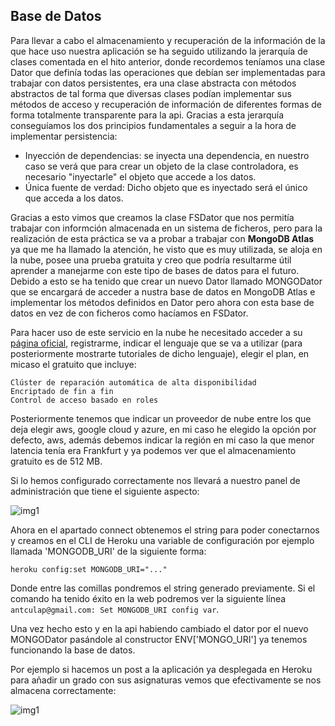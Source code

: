 ## Base de Datos

Para llevar a cabo el almacenamiento y recuperación de la información de la que hace uso nuestra aplicación se ha seguido utilizando la jerarquía de clases comentada en el hito anterior, donde recordemos teníamos una clase Dator que definía todas las operaciones que debían ser implementadas para trabajar con datos persistentes, era una clase abstracta con métodos abstractos de tal forma que diversas clases podían implementar sus métodos de acceso y recuperación de información de diferentes formas de forma totalmente transparente para la api. Gracias a esta jerarquía conseguíamos los dos principios fundamentales a seguir a la hora de implementar persistencia:
- Inyección de dependencias: se inyecta una dependencia, en nuestro caso se verá que para crear un objeto de la clase controladora, es necesario "inyectarle" el objeto que accede a los datos.
- Única fuente de verdad: Dicho objeto que es inyectado será el único que acceda a los datos.

Gracias a esto vimos que creamos la clase FSDator que nos permitía trabajar con informción almacenada en un sistema de ficheros, pero para la realización de esta práctica se va a probar a trabajar con **MongoDB Atlas** ya que me ha llamado la atención, he visto que es muy utilizada, se aloja en la nube, posee una prueba gratuita y creo que podría resultarme útil aprender a manejarme con este tipo de bases de datos para el futuro. Debido a esto se ha tenido que crear un nuevo Dator llamado MONGODator que se encargará de acceder a nustra base de datos en MongoDB Atlas e implementar los métodos definidos en Dator pero ahora con esta base de datos en vez de con ficheros como hacíamos en FSDator.

Para hacer uso de este servicio en la nube he necesitado acceder a su [página oficial](https://www.mongodb.com/cloud/atlas), registrarme, indicar el lenguaje que se va a utilizar (para posteriormente mostrarte tutoriales de dicho lenguaje), elegir el plan, en micaso el gratuito que incluye:

```
Clúster de reparación automática de alta disponibilidad
Encriptado de fin a fin
Control de acceso basado en roles
```

Posteriormente tenemos que indicar un proveedor de nube entre los que deja elegir aws, google cloud y azure, en mi caso he elegido la opción por defecto, aws, además debemos indicar la región en mi caso la que menor latencia tenía era Frankfurt y ya podemos ver que el almacenamiento gratuito es de 512 MB.

Si lo hemos configurado correctamente nos llevará a nuestro panel de administración que tiene el siguiente aspecto:

![img1](https://github.com/antoniocuadros/WhenToClass/blob/master/docs/paas/images/1.png)

Ahora en el apartado connect obtenemos el string para poder conectarnos y creamos en el CLI de Heroku una variable de configuración por ejemplo llamada 'MONGODB_URI' de la siguiente forma:

```
heroku config:set MONGODB_URI="..."
```

Donde entre las comillas pondremos el string generado previamente. Si el comando ha tenido éxito en la web podremos ver la siguiente línea `antculap@gmail.com: Set MONGODB_URI config var`.


Una vez hecho esto y en la api habiendo cambiado el dator por el nuevo MONGODator pasándole al constructor ENV['MONGO_URI'] ya tenemos funcionando la base de datos.

Por ejemplo si hacemos un post a la aplicación ya desplegada en Heroku para añadir un grado con sus asignaturas vemos que efectivamente se nos almacena correctamente:

![img1](https://github.com/antoniocuadros/WhenToClass/blob/master/docs/paas/images/4.png)
